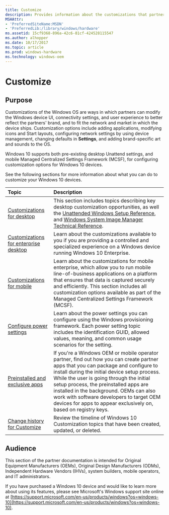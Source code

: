 ```yaml
---
title: Customize
description: Provides information about the customizations that partners can use to modify the UI and user experience to better reflect the partners' brand, and to incorporate brand elements and fit the market in which the device will ship.
MSHAttr:
- 'PreferredSiteName:MSDN'
- 'PreferredLib:/library/windows/hardware'
ms.assetid: 15cf9368-896a-42c6-81cf-424528115547
ms.author: alhopper
ms.date: 10/17/2017
ms.topic: article
ms.prod: windows-hardware
ms.technology: windows-oem
---
```

# Customize

## Purpose

Customizations of the Windows OS are ways in which partners can modify the Windows device UI, connectivity settings, and user experience to better reflect the partners' brand, and to fit the network and market in which the device ships. Customization options include adding applications, modifying icons and Start layouts, configuring network settings by using device management, changing defaults in **Settings**, and adding brand-specific art and sounds to the OS.

Windows 10 supports both pre-existing desktop Unattend settings, and mobile Managed Centralized Settings Framework (MCSF), for configuring customization options for Windows 10 devices.

See the following sections for more information about what you can do to customize your Windows 10 devices.

| Topic                                      | Description                                                                                             |
|:-------------------------------------------|:--------------------------------------------------------------------------------------------------------|
| [Customizations for desktop](desktop/desktop-customizations-portal.md) | This section includes topics describing key desktop customization opportunities, as well the [Unattended Windows Setup Reference](desktop/unattend/index.md), and [Windows System Image Manager Technical Reference](desktop/wsim/windows-system-image-manager-technical-reference.md). |
| [Customizations for enterprise desktop](enterprise/enterprise-custom-portal.md) | Learn about the customizations available to you if you are providing a controlled and specialized experience on a Windows device running Windows 10 Enterprise. |
| [Customizations for mobile](mobile/windows-10-mobile-customizations-portal.md) | Learn about the customizations for mobile enterprise, which allow you to run mobile line-of-business applications on a platform that ensures that data is captured securely and efficiently. This section includes all customization options available as part of the Managed Centralized Settings Framework (MCSF). |
| [Configure power settings](power-settings/configure-power-settings.md) | Learn about the power settings you can configure using the Windows provisioning framework. Each power setting topic includes the identification GUID, allowed values, meaning, and common usage scenarios for the setting. |
| [Preinstalled and exclusive apps](preinstall/preinstall-and-exclusive-apps.md) | If you're a Windows OEM or mobile operator partner, find out how you can create partner apps that you can package and configure to install during the initial device setup process. While the user is going through the initial setup process, the preinstalled apps are installed in the background. OEMs can also work with software developers to target OEM devices for apps to appear exclusively on, based on registry keys. |
| [Change history for Customize](change-history-for-customize.md) | Review the timeline of Windows 10 Customization topics that have been created, updated, or deleted. |

## Audience

This section of the partner documentation is intended for Original Equipment Manufacturers (OEMs), Original Design Manufacturers (ODMs), Independent Hardware Vendors (IHVs), system builders, mobile operators, and IT administrators.

If you have purchased a Windows 10 device and would like to learn more about using its features, please see Microsoft's Windows support site online at [https://support.microsoft.com/en-us/products/windows?os=windows-10](https://support.microsoft.com/en-us/products/windows?os=windows-10).
